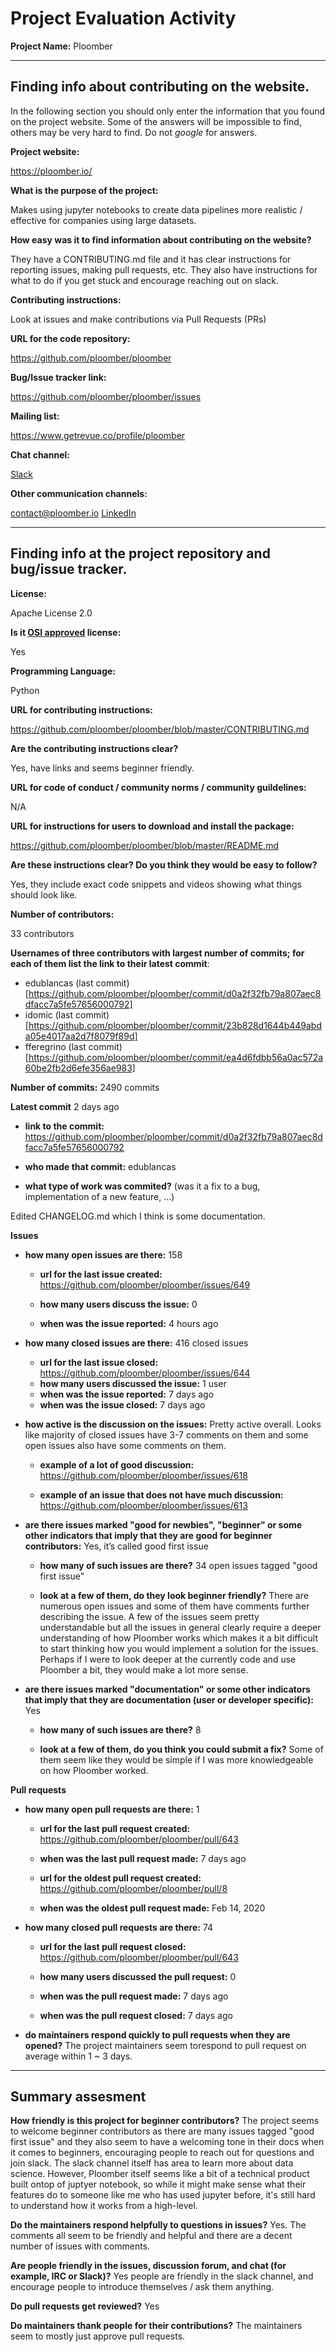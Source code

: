 # Project Evaluation Activity

**Project Name:**  Ploomber

---

## Finding info about contributing on the website.

In the following section you should only enter the information that you
found on the project website. Some of the answers will be impossible to find, others
may be very hard to find. Do not _google_ for answers.

**Project website:**

https://ploomber.io/

**What is the purpose of the project:**

Makes using jupyter notebooks to create data pipelines more realistic / effective for companies using large datasets.

**How easy was it to find information about contributing on the website?**

They have a CONTRIBUTING.md file and it has clear instructions for reporting issues, making pull requests, etc. They also have instructions for what to do if you get stuck and encourage reaching out on slack.

**Contributing instructions:**

Look at issues and make contributions via Pull Requests (PRs)

**URL for the code repository:**

https://github.com/ploomber/ploomber

**Bug/Issue tracker link:**

https://github.com/ploomber/ploomber/issues

**Mailing list:**

https://www.getrevue.co/profile/ploomber

**Chat channel:**

[Slack](https://ploomber-io.slack.com/join/shared_invite/zt-rzu2e9f6-kaWgCfsLY~xeJ9vG9EIuBw)

**Other communication channels:**

contact@ploomber.io
[LinkedIn](https://www.linkedin.com/company/ploomber)

---

## Finding info at the project repository and bug/issue tracker.

**License:**

Apache License 2.0

**Is it [OSI approved](https://opensource.org/licenses/alphabetical) license:**

Yes

**Programming Language:**

Python

**URL for contributing instructions:**

https://github.com/ploomber/ploomber/blob/master/CONTRIBUTING.md

**Are the contributing instructions clear?**

Yes, have links and seems beginner friendly.

**URL for code of conduct / community norms / community guildelines:**

N/A

**URL for instructions for users to download and install the package:**

https://github.com/ploomber/ploomber/blob/master/README.md

**Are these instructions clear? Do you think they would be easy to follow?**

Yes, they include exact code snippets and videos showing what things should look like.

**Number of contributors:**

33 contributors

**Usernames of three contributors with largest number of commits; for
each of them list the link to their latest commit**:

- edublancas (last commit)[https://github.com/ploomber/ploomber/commit/d0a2f32fb79a807aec8dfacc7a5fe57656000792]
- idomic (last commit)[https://github.com/ploomber/ploomber/commit/23b828d1644b449abda05e4017aa2d7f8079f89d]
- fferegrino (last commit)[https://github.com/ploomber/ploomber/commit/ea4d6fdbb56a0ac572a60be2fb2d6efe356ae983]

**Number of commits:** 2490 commits

**Latest commit** 2 days ago

- **link to the commit:** https://github.com/ploomber/ploomber/commit/d0a2f32fb79a807aec8dfacc7a5fe57656000792

- **who made that commit:** edublancas

- **what type of work was commited?** (was it a fix to a bug, implementation of a new feature, ...) 	

Edited CHANGELOG.md which I think is some documentation.



**Issues** 

- **how many open issues are there:** 158

  - **url for the last issue created:** https://github.com/ploomber/ploomber/issues/649

  - **how many users discuss the issue:** 0

  - **when was the issue reported:** 4 hours ago

- **how many closed issues are there:** 416 closed issues 

  - **url for the last issue closed:** https://github.com/ploomber/ploomber/issues/644
  - **how many users discussed the issue:** 1 user
  - **when was the issue reported:** 7 days ago
  - **when was the issue closed:** 7 days ago

- **how active is the discussion on the issues:** Pretty active overall. Looks like majority of closed issues have 3-7 comments on them and some open issues also have some comments on them.

  - **example of a lot of good discussion:** https://github.com/ploomber/ploomber/issues/618

  - **example of an issue that does not have much discussion:**  https://github.com/ploomber/ploomber/issues/613

- **are there issues marked "good for newbies", "beginner" or some other indicators that imply that they are good for beginner contributors:** Yes, it’s called good first issue

  - **how many of such issues are there?** 34 open issues tagged "good first issue"

  - **look at a few of them, do they look beginner friendly?** There are numerous open issues and some of them have comments further describing the issue. A few of the issues seem pretty understandable but all the issues in general clearly require a deeper understanding of how Ploomber works which makes it a bit difficult to start thinking how you would implement a solution for the issues. Perhaps if I were to look deeper at the currently code and use Ploomber a bit, they would make a lot more sense.

- **are there issues marked "documentation" or some other indicators that imply that they are documentation (user or developer specific):** Yes

  - **how many of such issues are there?** 8

  - **look at a few of them, do you think you could submit a fix?** Some of them seem like they would be simple if I was more knowledgeable on how Ploomber worked.

**Pull requests**

- **how many open pull requests are there:** 1

  - **url for the last pull request created:** https://github.com/ploomber/ploomber/pull/643

  - **when was the last pull request made:** 7 days ago

  - **url for the oldest pull request created:** https://github.com/ploomber/ploomber/pull/8

  - **when was the oldest pull request made:** Feb 14, 2020

- **how many closed pull requests are there:** 74

  - **url for the last pull request closed:** https://github.com/ploomber/ploomber/pull/643

  - **how many users discussed the pull request:**  0

  - **when was the pull request made:** 7 days ago

  - **when was the pull request closed:** 7 days ago

- **do maintainers respond quickly to pull requests when they are opened?**
 The project maintainers seem torespond to pull request on average within 1 ~ 3 days. 

---

## Summary assesment

**How friendly is this project for beginner contributors?**
The project seems to welcome beginner contributors as there are many issues tagged "good first issue" and they also seem to have a welcoming tone in their docs when it comes to beginners, encouraging people to reach out for questions and join slack. The slack channel itself has area to learn more about data science. However, Ploomber itself seems like a bit of a technical product built ontop of juptyer notebook, so while it might make sense what their features do to someone like me who has used jupyter before, it's still hard to understand how it works from a high-level.


**Do the maintainers respond helpfully to questions in issues?** 
 Yes. The comments all seem to be friendly and helpful and there are a decent number of issues with comments.

**Are people friendly in the issues, discussion forum, and chat (for example, IRC or Slack)?**
Yes people are friendly in the slack channel, and encourage people to introduce themselves / ask them anything.

**Do pull requests get reviewed?** Yes

**Do maintainers thank people for their contributions?** The maintainers seem to mostly just approve pull requests.
